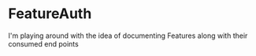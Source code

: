 # FeatureAuth

I'm playing around with the idea of documenting Features along with their consumed end points
